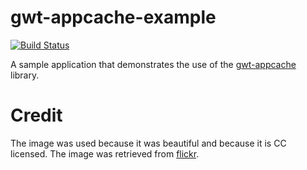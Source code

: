 gwt-appcache-example
====================

[![Build Status](https://secure.travis-ci.org/realityforge/gwt-appcache-example.svg?branch=master)](http://travis-ci.org/realityforge/gwt-appcache-example)

A sample application that demonstrates the use of the [gwt-appcache](https://github.com/realityforge/gwt-appcache) library.

Credit
======

The image was used because it was beautiful and because it is CC licensed. The image was retrieved from [flickr](http://www.flickr.com/photos/jdbaskin/4204567297/sizes/l/).
